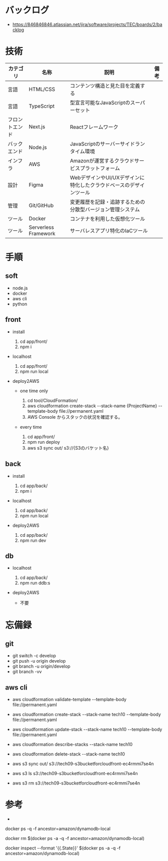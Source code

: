 # バックログ
  - https://846846846.atlassian.net/jira/software/projects/TEC/boards/2/backlog

# 技術
  |カテゴリ|名称|説明|備考|
  |--|--|--|--|
  |言語|HTML/CSS|コンテンツ構造と見た目を定義する||
  |言語|TypeScript|型宣言可能なJavaScriptのスーパーセット||
  |フロントエンド|Next.js|Reactフレームワーク||
  |バックエンド|Node.js|JavaScriptのサーバーサイドランタイム環境||
  |インフラ|AWS|Amazonが運営するクラウドサービスプラットフォーム||
  |設計|Figma|WebデザインやUI/UXデザインに特化したクラウドベースのデザインツール||
  |管理|Git/GitHub|変更履歴を記録・追跡するための分散型バージョン管理システム||
  |ツール|Docker|コンテナを利用した仮想化ツール||
  |ツール|Serverless Framework|サーバレスアプリ特化のIaCツール||

# 手順
## soft
  - node.js
  - docker
  - aws cli
  - python

## front
  - install
    1. cd app/front/
    2. npm i

  - localhost
    1. cd app/front/
    2. npm run local

  - deploy2AWS
    - one time only
      1. cd tool/CloudFormation/
      2. aws cloudformation create-stack --stack-name {ProjectName} --template-body file://permanent.yaml
      3. AWS Console からスタックの状況を確認する。

    - every time
      1. cd app/front/
      2. npm run deploy
      3. aws s3 sync out/ s3://{S3のバケット名}

## back
  - install
    1. cd app/back/
    2. npm i

  - localhost
    1. cd app/back/
    2. npm run local

  - deploy2AWS
    1. cd app/back/
    2. npm run dev

## db
  - localhost
    1. cd app/back/
    2. npm run ddb:s

  - deploy2AWS
    - 不要

# 忘備録
## git
  - git switch -c develop
  - git push -u origin develop
  - git branch -u origin/develop
  - git branch -vv

## aws cli
  - aws cloudformation validate-template --template-body file://permanent.yaml
  - aws cloudformation create-stack --stack-name tech10 --template-body file://permanent.yaml
  - aws cloudformation update-stack --stack-name tech10 --template-body file://permanent.yaml
  - aws cloudformation describe-stacks --stack-name tech10
  - aws cloudformation delete-stack --stack-name tech10

  - aws s3 sync out/ s3://tech09-s3bucketforcloudfront-ec4rmmi7se4n
  - aws s3 ls s3://tech09-s3bucketforcloudfront-ec4rmmi7se4n
  - aws s3 rm s3://tech09-s3bucketforcloudfront-ec4rmmi7se4n

# 参考
  - 

  docker ps -q -f ancestor=amazon/dynamodb-local

  docker rm $(docker ps -a -q -f ancestor=amazon/dynamodb-local)

  docker inspect --format '{{.State}}' $(docker ps -a -q -f ancestor=amazon/dynamodb-local)